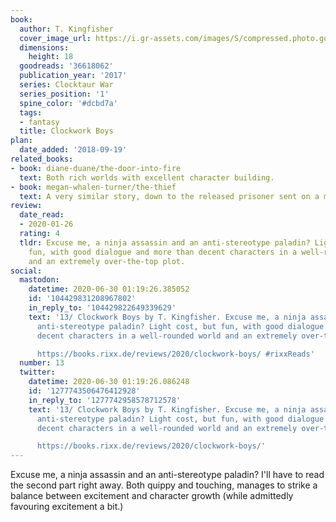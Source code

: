 ```yaml
---
book:
  author: T. Kingfisher
  cover_image_url: https://i.gr-assets.com/images/S/compressed.photo.goodreads.com/books/1511019840l/36618062._SY475_.jpg
  dimensions:
    height: 18
  goodreads: '36618062'
  publication_year: '2017'
  series: Clocktaur War
  series_position: '1'
  spine_color: '#dcbd7a'
  tags:
  - fantasy
  title: Clockwork Boys
plan:
  date_added: '2018-09-19'
related_books:
- book: diane-duane/the-door-into-fire
  text: Both rich worlds with excellent character building.
- book: megan-whalen-turner/the-thief
  text: A very similar story, down to the released prisoner sent on a mission.
review:
  date_read:
  - 2020-01-26
  rating: 4
  tldr: Excuse me, a ninja assassin and an anti-stereotype paladin? Light cost, but
    fun, with good dialogue and more than decent characters in a well-rounded world
    and an extremely over-the-top plot.
social:
  mastodon:
    datetime: 2020-06-30 01:19:26.385052
    id: '104429831208967802'
    in_reply_to: '104429822649339629'
    text: '13/ Clockwork Boys by T. Kingfisher. Excuse me, a ninja assassin and an
      anti-stereotype paladin? Light cost, but fun, with good dialogue and more than
      decent characters in a well-rounded world and an extremely over-the-top plot.

      https://books.rixx.de/reviews/2020/clockwork-boys/ #rixxReads'
  number: 13
  twitter:
    datetime: 2020-06-30 01:19:26.086248
    id: '1277743506476412928'
    in_reply_to: '1277742958578712578'
    text: '13/ Clockwork Boys by T. Kingfisher. Excuse me, a ninja assassin and an
      anti-stereotype paladin? Light cost, but fun, with good dialogue and more than
      decent characters in a well-rounded world and an extremely over-the-top plot.

      https://books.rixx.de/reviews/2020/clockwork-boys/'
---
```


Excuse me, a ninja assassin and an anti-stereotype paladin? I'll have to read the second part right away. Both quippy
and touching, manages to strike a balance between excitement and character growth (while admittedly favouring excitement
a bit.)

